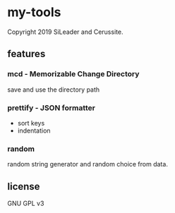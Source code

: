 # my-tools

Copyright 2019 SiLeader and Cerussite.

## features
### mcd - Memorizable Change Directory
save and use the directory path

### prettify - JSON formatter
+ sort keys
+ indentation

### random
random string generator and random choice from data.

## license
GNU GPL v3


